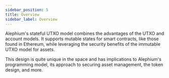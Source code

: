 ```yaml
---
sidebar_position: 5
title: Overview
sidebar_label: Overview
---
```


Alephium's stateful UTXO model combines the advantages of the UTXO and
account models. It supports mutable states for smart contracts, like
those found in Ethereum, while leveraging the security benefits of the
immutable UTXO model for assets.

This design is quite unique in the space and has implications to
Alephium's programming model, its approach to securing asset
management, the token design, and more.


